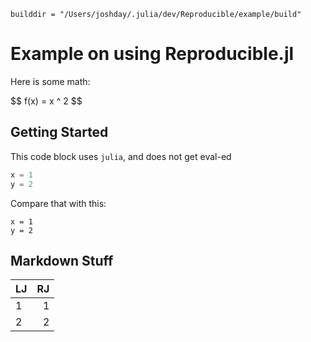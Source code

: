 ```julia; hide;
builddir = "/Users/joshday/.julia/dev/Reproducible/example/build"
```

# Example on using Reproducible.jl

Here is some math:

\$\$ f(x) = x ^ 2 \$\$

## Getting Started

This code block uses `julia`, and does not get eval-ed

```julia
x = 1 
y = 2
```
Compare that with this:

```julia; repl;
x = 1 
y = 2
```

## Markdown Stuff

| LJ | RJ |
|:---|---:|
| 1  | 1  |
| 2  | 2  |